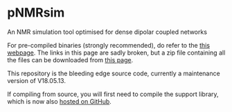 # pNMRsim
An NMR simulation tool optimised for dense dipolar coupled networks

For pre-compiled binaries (strongly recommended), do refer to the [this webpage](https://www.durham.ac.uk/departments/academic/chemistry/about-us/solid-state-nmr/research-profile/equipment-and-software/pnmrsim/).
The links in this page are sadly broken, but a zip file containing all the files can be downloaded from [this page](https://www.dur.ac.uk/paul.hodgkinson/pNMRsim).

This repository is the bleeding edge source code, currently a maintenance version of V18.05.13.

If compiling from source, you will first need to compile the support library, which is now also [hosted on GitHub](https://github.com/dch0ph/libcmatrix).
